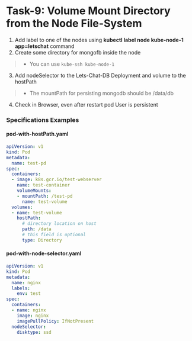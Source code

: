 # Task-9: Volume Mount Directory from the Node File-System
1. Add label to one of the nodes using **kubectl label node kube-node-1 app=letschat** command
2. Create some directory for mongofb inside the node 
  > * You can use `kube-ssh kube-node-1`
3. Add nodeSelector to the Lets-Chat-DB Deployment and volume to the hostPath
  > * The mountPath for persisting mongodb should be /data/db
4. Check in Browser, even after restart pod User is persistent

  
### Specifications Examples
#### pod-with-hostPath.yaml
```yaml
apiVersion: v1
kind: Pod
metadata:
  name: test-pd
spec:
  containers:
  - image: k8s.gcr.io/test-webserver
    name: test-container
    volumeMounts:
    - mountPath: /test-pd
      name: test-volume
  volumes:
  - name: test-volume
    hostPath:
      # directory location on host
      path: /data
      # this field is optional
      type: Directory
```
#### pod-with-node-selector.yaml
```yaml
apiVersion: v1
kind: Pod
metadata:
  name: nginx
  labels:
    env: test
spec:
  containers:
  - name: nginx
    image: nginx
    imagePullPolicy: IfNotPresent
  nodeSelector:
    disktype: ssd
```
